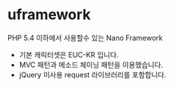 # uframework
PHP 5.4 이하에서 사용할수 있는 Nano Framework

- 기본 캐릭터셋은 EUC-KR 입니다. 
- MVC 패턴과 메소드 체이닝 패턴을 이용했습니다.
- jQuery 미사용 request 라이브러리를 포함합니다.

